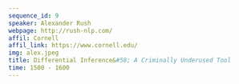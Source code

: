 ```yaml
---
sequence_id: 9
speaker: Alexander Rush
webpage: http://rush-nlp.com/
affil: Cornell
affil_link: https://www.cornell.edu/
img: alex.jpeg
title: Differential Inference&#58; A Criminally Underused Tool
time: 1500 - 1600
---
```

